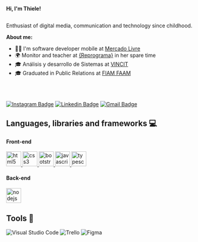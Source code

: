 **Hi, I'm Thiele!**
##
Enthusiast of digital media, communication and technology since childhood.

**About me:**

- 👩‍💻 I'm software developer mobile at [Mercado Livre](https://www.mercadolivre.com.br/)
- 🌍 Monitor and teacher at [{Reprograma}](https://www.linkedin.com/company/reprogramabr/) in her spare time
- 🎓 Análisis y desarrollo de Sistemas at [VINCIT](https://www.linkedin.com/school/faculdade_vincit/)
- 🎓 Graduated in Public Relations at [FIAM FAAM](https://www.linkedin.com/school/fiamfaam/)

 <br>
  
 ##
[![Instagram Badge](https://img.shields.io/badge/-@thie.nuness-000000?style=flat-square&labelColor=00000&logo=Instagram&logoColor=white&link=https://www.instagram.com/thie.nuness/)](https://www.instagram.com/thie.nuness/) 
[![Linkedin Badge](https://img.shields.io/badge/-Thiele%20Nunes-000000?style=flat-square&logo=Linkedin&logoColor=white&link=https://www.linkedin.com/in/thielenunes/)](https://www.linkedin.com/in/thielenunes/) 
[![Gmail Badge](https://img.shields.io/badge/-thielenunes@outlook.com-000000?style=flat-square&logo=Gmail&logoColor=white&link=mailto:thielenunes@outlook.com)](mailto:thielenunes@outlook.com)


## Languages, libraries and frameworks :computer: 

#### Front-end
<a href="https://developer.mozilla.org/pt-BR/docs/Web/HTML">
    <img src="https://cdn.jsdelivr.net/gh/devicons/devicon/icons/html5/html5-plain.svg" alt="html5" width="40"
        height="40" title="html5" />
</a>
<a href="https://developer.mozilla.org/pt-BR/docs/Web/CSS">
    <img src="https://cdn.jsdelivr.net/gh/devicons/devicon/icons/css3/css3-plain.svg" alt="css3" width="40"
        height="40" title="css3" />
</a>
<a href="https://getbootstrap.com/">
    <img src="https://cdn.jsdelivr.net/gh/devicons/devicon/icons/bootstrap/bootstrap-original.svg" alt="bootstrap"
        width="40" height="40" title="bootstrap" />
</a>
<a href="https://developer.mozilla.org/en-US/docs/Web/JavaScript">
    <img src="https://cdn.jsdelivr.net/gh/devicons/devicon/icons/javascript/javascript-original.svg" alt="javascript"
        width="40" height="40" title="javascript" />
</a>
<a href="https://www.typescriptlang.org/">
    <img src="https://cdn.jsdelivr.net/gh/devicons/devicon/icons/typescript/typescript-original.svg" alt="typescript"
        width="40" height="40" title="typescript" />
</a>

#### Back-end

<a href="https://nodejs.org">
    <img src="https://cdn.jsdelivr.net/gh/devicons/devicon/icons/nodejs/nodejs-original.svg" alt="nodejs" width="40"
        height="40" title="nodejs" />
</a>



## Tools :wrench:

![Visual Studio
Code](https://img.shields.io/badge/-Visual%20Studio%20Code-333333?style=flat&logo=visual-studio-code&logoColor=007ACC)
![Trello](https://img.shields.io/badge/-Trello-333333?style=flat&logo=trello&logoColor=007ACC)
![Figma](https://img.shields.io/badge/-Figma-333333?style=flat&logo=figma&logoColor=007ACC)
